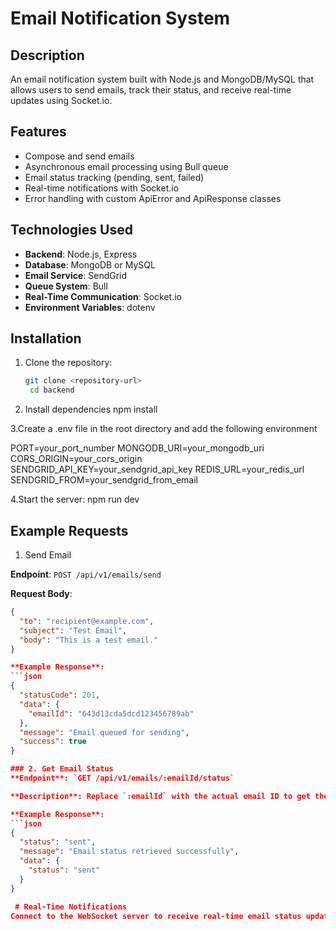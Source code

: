# Email Notification System

## Description

An email notification system built with Node.js and MongoDB/MySQL that allows users to send emails, track their status, and receive real-time updates using Socket.io.

## Features

- Compose and send emails
- Asynchronous email processing using Bull queue
- Email status tracking (pending, sent, failed)
- Real-time notifications with Socket.io
- Error handling with custom ApiError and ApiResponse classes

## Technologies Used

- **Backend**: Node.js, Express
- **Database**: MongoDB or MySQL
- **Email Service**: SendGrid
- **Queue System**: Bull
- **Real-Time Communication**: Socket.io
- **Environment Variables**: dotenv

## Installation

1. Clone the repository:

   ```bash
   git clone <repository-url>
    cd backend

   ```

2. Install dependencies
   npm install

3.Create a .env file in the root directory and add the following environment

PORT=your_port_number
MONGODB_URI=your_mongodb_uri
CORS_ORIGIN=your_cors_origin
SENDGRID_API_KEY=your_sendgrid_api_key
REDIS_URL=your_redis_url
SENDGRID_FROM=your_sendgrid_from_email

4.Start the server:
npm run dev

## Example Requests

1.  Send Email

**Endpoint**: `POST /api/v1/emails/send`

**Request Body**:

````json
{
  "to": "recipient@example.com",
  "subject": "Test Email",
  "body": "This is a test email."
}

**Example Response**:
```json
{
  "statusCode": 201,
  "data": {
    "emailId": "643d13cda5dcd123456789ab"
  },
  "message": "Email queued for sending",
  "success": true
}

### 2. Get Email Status
**Endpoint**: `GET /api/v1/emails/:emailId/status`

**Description**: Replace `:emailId` with the actual email ID to get the status of the email.

**Example Response**:
```json
{
  "status": "sent",
  "message": "Email status retrieved successfully",
  "data": {
    "status": "sent"
  }
}

 # Real-Time Notifications
Connect to the WebSocket server to receive real-time email status updates. The status will be emitted as soon as the email is either sent or failed.




````
